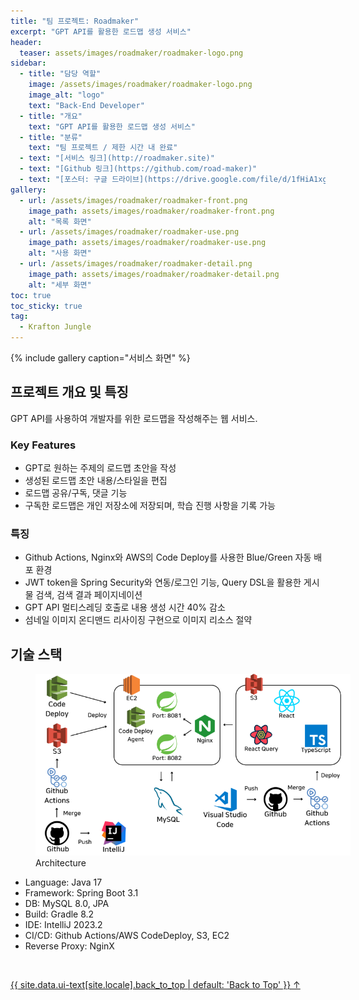 ```yaml
---
title: "팀 프로젝트: Roadmaker"
excerpt: "GPT API를 활용한 로드맵 생성 서비스"
header:
  teaser: assets/images/roadmaker/roadmaker-logo.png
sidebar:
  - title: "담당 역할"
    image: /assets/images/roadmaker/roadmaker-logo.png
    image_alt: "logo"
    text: "Back-End Developer"
  - title: "개요"
    text: "GPT API를 활용한 로드맵 생성 서비스"
  - title: "분류"
    text: "팀 프로젝트 / 제한 시간 내 완료"
  - text: "[서비스 링크](http://roadmaker.site)"
  - text: "[Github 링크](https://github.com/road-maker)"
  - text: "[포스터: 구글 드라이브](https://drive.google.com/file/d/1fHiA1xgeR228jUKmHyoaYXZ9noIdgeF2/view?usp=drive_link)"
gallery:
  - url: /assets/images/roadmaker/roadmaker-front.png
    image_path: assets/images/roadmaker/roadmaker-front.png
    alt: "목록 화면"
  - url: /assets/images/roadmaker/roadmaker-use.png
    image_path: assets/images/roadmaker/roadmaker-use.png
    alt: "사용 화면"
  - url: /assets/images/roadmaker/roadmaker-detail.png
    image_path: assets/images/roadmaker/roadmaker-detail.png
    alt: "세부 화면"
toc: true
toc_sticky: true
tag:
  - Krafton Jungle
---
```


{% include gallery caption="서비스 화면" %}

## 프로젝트 개요 및 특징

GPT API를 사용하여 개발자를 위한 로드맵을 작성해주는 웹 서비스.

### Key Features

- GPT로 원하는 주제의 로드맵 초안을 작성
- 생성된 로드맵 초안 내용/스타일을 편집
- 로드맵 공유/구독, 댓글 기능
- 구독한 로드맵은 개인 저장소에 저장되며, 학습 진행 사항을 기록 가능

### 특징

- Github Actions, Nginx와 AWS의 Code Deploy를 사용한 Blue/Green 자동 배포 환경
- JWT token을 Spring Security와 연동/로그인 기능, Query DSL을 활용한 게시물 검색, 검색 결과 페이지네이션
- GPT API 멀티스레딩 호출로 내용 생성 시간 40% 감소
- 섬네일 이미지 온디맨드 리사이징 구현으로 이미지 리소스 절약

## 기술 스택

<figure style="width: 100%" class="align-center">
  <img src="/assets/images/roadmaker/roadmaker-architecture.png" alt="">
  <figcaption>Architecture</figcaption>
</figure>

- Language: Java 17
- Framework: Spring Boot 3.1
- DB: MySQL 8.0, JPA
- Build: Gradle 8.2
- IDE: IntelliJ 2023.2
- CI/CD: Github Actions/AWS CodeDeploy, S3, EC2
- Reverse Proxy: NginX

<br>

<a href="#page-title" class="back-to-top">{{ site.data.ui-text[site.locale].back_to_top | default: 'Back to Top' }} &uarr;</a>

